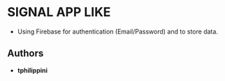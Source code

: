 # SIGNAL APP LIKE

- Using Firebase for authentication (Email/Password) and to store data.

## Authors

- **tphilippini**
